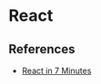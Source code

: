 # React


## References

+ [React in 7 Minutes](https://egghead.io/lessons/react-react-in-7-minutes)

